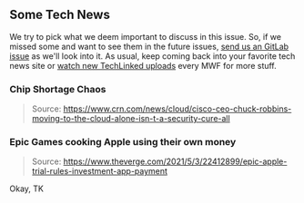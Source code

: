 ## Some Tech News

We try to pick what we deem important to discuss in this issue. So,
if we missed some and want to see them in the future issues,
[send us an GitLab issue](https://gitlab.com/MadeByThePinsHub/RecapTime/newsletter-archive/issues/new)
as we'll look into it. As usual, keep coming back into your favorite
tech news site or [watch new TechLinked uploads](https://www.youtube.com/channel/UCeeFfhMcJa1kjtfZAGskOCA) every MWF for more stuff.

### Chip Shortage Chaos

> Source: https://www.crn.com/news/cloud/cisco-ceo-chuck-robbins-moving-to-the-cloud-alone-isn-t-a-security-cure-all

### Epic Games cooking Apple using their own money

> Source: https://www.theverge.com/2021/5/3/22412899/epic-apple-trial-rules-investment-app-payment

Okay, TK
